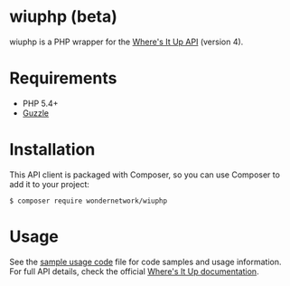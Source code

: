 # wiuphp (beta)

wiuphp is a PHP wrapper for the [Where's It Up API](https://api.wheresitup.com)
(version 4).

# Requirements

- PHP 5.4+
- [Guzzle](http://guzzlephp.org/)

# Installation

This API client is packaged with Composer, so you can use Composer to add it to
your project:

```
$ composer require wondernetwork/wiuphp
```

# Usage

See the [sample usage code](sample.php) file for code samples and usage
information. For full API details, check the official
[Where's It Up documentation](https://api.wheresitup.com/docs).